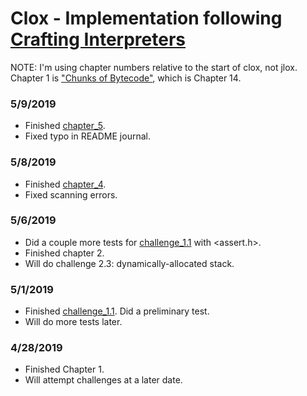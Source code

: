 # Clox - Implementation following [Crafting Interpreters](https://www.craftinginterpreters.com)

NOTE: I'm using chapter numbers relative to the start of clox, not jlox. Chapter 1 is ["Chunks of Bytecode"](http://www.craftinginterpreters.com/chunks-of-bytecode.html), which is Chapter 14.

### 5/9/2019
- Finished [chapter_5](https://github.com/kjbrawner22/clox/tree/chapter_5).
- Fixed typo in README journal.

### 5/8/2019
- Finished [chapter_4](https://github.com/kjbrawner22/clox/tree/chapter_4).
- Fixed scanning errors.

### 5/6/2019
- Did a couple more tests for [challenge_1.1](https://github.com/kjbrawner22/clox/tree/challenge_1.1) with <assert.h>.
- Finished chapter 2.
- Will do challenge 2.3: dynamically-allocated stack.

### 5/1/2019
- Finished [challenge_1.1](https://github.com/kjbrawner22/clox/tree/challenge_1.1). Did a preliminary test.
- Will do more tests later.

### 4/28/2019
- Finished Chapter 1.
- Will attempt challenges at a later date.